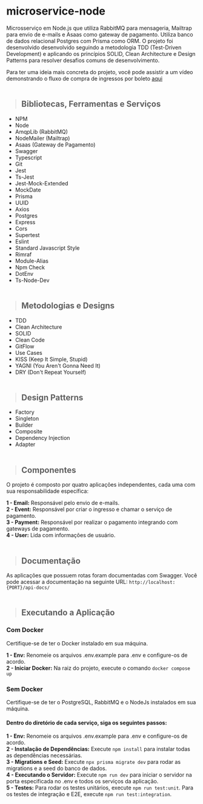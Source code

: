 # microservice-node
Microsserviço em Node.js que utiliza RabbitMQ para mensageria, Mailtrap para envio de e-mails e Asaas como gateway de pagamento. Utiliza banco de dados relacional Postgres com Prisma como ORM. O projeto foi desenvolvido desenvolvido seguindo a metodologia TDD (Test-Driven Development) e aplicando os princípios SOLID, Clean Architecture e Design Patterns para resolver desafios comuns de desenvolvimento.

Para ter uma ideia mais concreta do projeto, você pode assistir a um vídeo demonstrando o fluxo de compra de ingressos por boleto [aqui](https://youtu.be/i4mEDs2KDvk?si=XQTRArN0_zesnPr_
)
<br><br>
> ## Bibliotecas, Ferramentas e Serviços

* NPM
* Node
* AmqpLib (RabbitMQ)
* NodeMailer (Mailtrap)
* Asaas (Gateway de Pagamento)
* Swagger
* Typescript
* Git
* Jest
* Ts-Jest
* Jest-Mock-Extended
* MockDate
* Prisma
* UUID
* Axios
* Postgres
* Express
* Cors
* Supertest
* Eslint
* Standard Javascript Style
* Rimraf
* Module-Alias
* Npm Check
* DotEnv
* Ts-Node-Dev
<br><br>
> ## Metodologias e Designs

* TDD
* Clean Architecture
* SOLID
* Clean Code
* GitFlow
* Use Cases
* KISS (Keep It Simple, Stupid)
* YAGNI (You Aren't Gonna Need It)
* DRY (Don't Repeat Yourself)
<br><br>
> ## Design Patterns

* Factory
* Singleton
* Builder
* Composite
* Dependency Injection
* Adapter
<br><br>
> ## Componentes

O projeto é composto por quatro aplicações independentes, cada uma com sua responsabilidade específica:

**1 - Email:** Responsável pelo envio de e-mails.
<br>**2 - Event:** Responsável por criar o ingresso e chamar o serviço de pagamento.
<br>**3 - Payment:** Responsável por realizar o pagamento integrando com gateways de pagamento.
<br>**4 - User:** Lida com informações de usuário.
<br><br>
> ## Documentação
As aplicações que possuem rotas foram documentadas com Swagger. Você pode acessar a documentação na seguinte URL: `http://localhost:{PORT}/api-docs/`
<br><br>
> ## Executando a Aplicação

### Com Docker
Certifique-se de ter o Docker instalado em sua máquina.

**1 - Env:** Renomeie os arquivos .env.example para .env e configure-os de acordo.
<br> **2 - Iniciar Docker:** Na raiz do projeto, execute o comando `docker compose up`

### Sem Docker
Certifique-se de ter o PostgreSQL, RabbitMQ e o NodeJs instalados em sua máquina.
#### Dentro do diretório de cada serviço, siga os seguintes passos:
**1 - Env:** Renomeie os arquivos .env.example para .env e configure-os de acordo.
<br> **2 - Instalação de Dependências:**  Execute `npm install` para instalar todas as dependências necessárias.
<br> **3 - Migrations e Seed:** Execute `npx prisma migrate dev` para rodar as migrations e a seed do banco de dados.
<br> **4 - Executando o Servidor:** Execute `npm run dev` para iniciar o servidor na porta especificada no .env e todos os serviços da aplicação.
<br> **5 - Testes:** Para rodar os testes unitários, execute `npm run test:unit`. Para os testes de integração e E2E, execute `npm run test:integration`.

